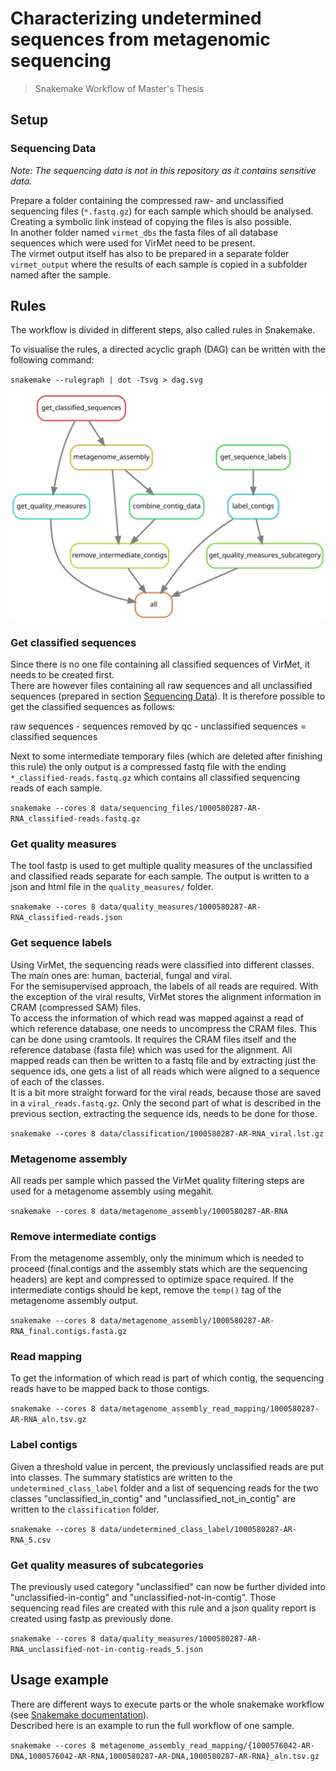 # Characterizing undetermined sequences from metagenomic sequencing
> Snakemake Workflow of Master's Thesis

## Setup

### Sequencing Data
*Note: The sequencing data is not in this repository as it contains sensitive data.*  

Prepare a folder containing the compressed raw- and unclassified sequencing files (`*.fastq.gz`) for each sample which should be analysed. Creating a symbolic link instead of copying the files is also possible.  
In another folder named `virmet_dbs` the fasta files of all database sequences which were used for VirMet need to be present.  
The virmet output itself has also to be prepared in a separate folder `virmet_output` where the results of each sample is copied in a subfolder named after the sample.

## Rules
The workflow is divided in different steps, also called rules in Snakemake.

To visualise the rules, a directed acyclic graph (DAG) can be written with the following command:

`snakemake --rulegraph | dot -Tsvg > dag.svg`

![DAG of all rules](dag.svg)

### Get classified sequences
Since there is no one file containing all classified sequences of VirMet, it needs to be created first.  
There are however files containing all raw sequences and all unclassified sequences (prepared in section [Sequencing Data](sequencing-data)). It is therefore possible to get the classified sequences as follows:  

raw sequences - sequences removed by qc - unclassified sequences = classified sequences  

Next to some intermediate temporary files (which are deleted after finishing this rule) the only output is a compressed fastq file with the ending `*_classified-reads.fastq.gz` which contains all classified sequencing reads of each sample.


`snakemake --cores 8 data/sequencing_files/1000580287-AR-RNA_classified-reads.fastq.gz`

### Get quality measures
The tool fastp is used to get multiple quality measures of the unclassified and classified reads separate for each sample. The output is written to a json and html file in the `quality_measures/` folder.

`snakemake --cores 8 data/quality_measures/1000580287-AR-RNA_classified-reads.json`

### Get sequence labels
Using VirMet, the sequencing reads were classified into different classes. The main ones are: human, bacterial, fungal and viral.  
For the semisupervised approach, the labels of all reads are required. With the exception of the viral results, VirMet stores the alignment information in CRAM (compressed SAM) files.  
To access the information of which read was mapped against a read of which reference database, one needs to uncompress the CRAM files. This can be done using cramtools. It requires the CRAM files itself and the reference database (fasta file) which was used for the alignment. All mapped reads can then be written to a fastq file and by extracting just the sequence ids, one gets a list of all reads which were aligned to a sequence of each of the classes.  
It is a bit more straight forward for the viral reads, because those are saved in a `viral_reads.fastq.gz`. Only the second part of what is described in the previous section, extracting the sequence ids, needs to be done for those.

`snakemake --cores 8 data/classification/1000580287-AR-RNA_viral.lst.gz`

### Metagenome assembly
All reads per sample which passed the VirMet quality filtering steps are used for a metagenome assembly using megahit.

`snakemake --cores 8 data/metagenome_assembly/1000580287-AR-RNA`


### Remove intermediate contigs
From the metagenome assembly, only the minimum which is needed to proceed (final.contigs and the assembly stats which are the sequencing headers) are kept and compressed to optimize space required. If the intermediate contigs should be kept, remove the `temp()` tag of the metagenome assembly output.

`snakemake --cores 8 data/metagenome_assembly/1000580287-AR-RNA_final.contigs.fasta.gz`

### Read mapping
To get the information of which read is part of which contig, the sequencing reads have to be mapped back to those contigs.

`snakemake --cores 8 data/metagenome_assembly_read_mapping/1000580287-AR-RNA_aln.tsv.gz`

### Label contigs
Given a threshold value in percent, the previously unclassified reads are put into classes. The summary statistics are written to the `undetermined_class_label` folder and a list of sequencing reads for the two classes "unclassified_in_contig" and "unclassified_not_in_contig" are written to the `classification` folder.

`snakemake --cores 8 data/undetermined_class_label/1000580287-AR-RNA_5.csv`

### Get quality measures of subcategories
The previously used category "unclassified" can now be further divided into "unclassified-in-contig" and "unclassified-not-in-contig".
Those sequencing read files are created with this rule and a json quality report is created using fastp as previously done.

`snakemake --cores 8 data/quality_measures/1000580287-AR-RNA_unclassified-not-in-contig-reads_5.json`

## Usage example
There are different ways to execute parts or the whole snakemake workflow (see [Snakemake documentation](https://snakemake.readthedocs.io/en/stable/)).  
Described here is an example to run the full workflow of one sample.

`snakemake --cores 8 metagenome_assembly_read_mapping/{1000576042-AR-DNA,1000576042-AR-RNA,1000580287-AR-DNA,1000580287-AR-RNA}_aln.tsv.gz`
